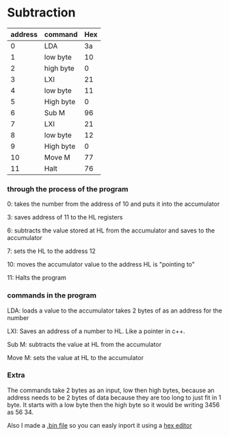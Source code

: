 # Subtraction

| address | command | Hex |
-----|--------|-------
|0|LDA|3a|
|1|low byte|10|
|2|high byte|0|
|3|LXI|21|
|4|low byte|11|
|5|High byte|0|
|6|Sub M|96|
|7|LXI|21|
|8|low byte|12|
|9|High byte|0|
|10|Move M|77|
|11|Halt|76|


### through the process of the program


0: takes the number from the address of 10 and puts it into the accumulator

3: saves address of 11 to the HL registers

6: subtracts the value stored at HL from the accumulator and saves to the accumulator

7: sets the HL to the address 12

10: moves the accumulator value to the address HL is "pointing to"

11: Halts the program


### commands in the program

LDA: loads a value to the accumulator takes 2 bytes of as an address for the number

LXI: Saves an address of a number to HL. Like a pointer in c++.

Sub M: subtracts the value at HL from the accumulator

Move M: sets the value at HL to the accumulator

### Extra

The commands take 2 bytes as an input, low then high bytes, because an address needs to be 2 bytes of data because they are too long to just fit in 1 byte. It starts with a low byte then the high byte so it would be writing 3456 as 56 34.

Also I made a [.bin file](../binfiles/subtract-V1.bin) so you can easly inport it using a [hex editor](https://hexed.it/)
